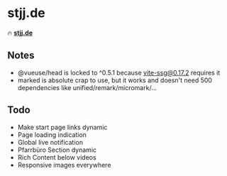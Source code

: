 # stjj.de

🔥 [**stjj.de**](https://stjj.de)

## Notes
- @vueuse/head is locked to ^0.5.1 because vite-ssg@0.17.2 requires it
- marked is absolute crap to use, but it works and doesn't need 500 dependencies like unified/remark/micromark/...

## Todo
- Make start page links dynamic
- Page loading indication
- Global live notification
- Pfarrbüro Section dynamic
- Rich Content below videos
- Responsive images everywhere
